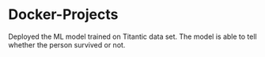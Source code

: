 # Docker-Projects
Deployed the ML model trained on Titantic data set. The model is able to tell whether the person survived or not. 
